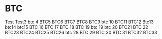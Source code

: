 # BTC
Test
Test3
btc 4
BTC5
BTC6
BTC7
BTC8
BTC9
btc 10
BTC11
BTC12
Btc13
btc14
btc15
BTC 16
BTC 17
BTC 18
BTC 19
btc 19
btc 20
BTC21
BTC 22
BTC23
BTC24
BTC25
BTC26
btc 28
BTC 29
BTC 30
BTC 31
BTC32
BTC33
